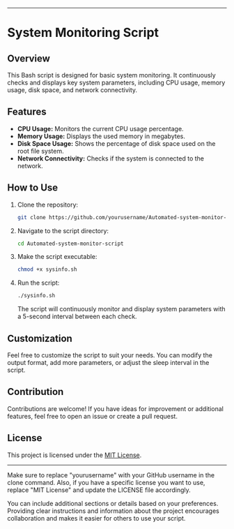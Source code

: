 
---

# System Monitoring Script

## Overview

This Bash script is designed for basic system monitoring. It continuously checks and displays key system parameters, including CPU usage, memory usage, disk space, and network connectivity.

## Features

- **CPU Usage:** Monitors the current CPU usage percentage.
- **Memory Usage:** Displays the used memory in megabytes.
- **Disk Space Usage:** Shows the percentage of disk space used on the root file system.
- **Network Connectivity:** Checks if the system is connected to the network.

## How to Use

1. Clone the repository:

   ```bash
   git clone https://github.com/yourusername/Automated-system-monitor-script.git
   ```

2. Navigate to the script directory:

   ```bash
   cd Automated-system-monitor-script
   ```

3. Make the script executable:

   ```bash
   chmod +x sysinfo.sh
   ```

4. Run the script:

   ```bash
   ./sysinfo.sh
   ```

   The script will continuously monitor and display system parameters with a 5-second interval between each check.

## Customization

Feel free to customize the script to suit your needs. You can modify the output format, add more parameters, or adjust the sleep interval in the script.

## Contribution

Contributions are welcome! If you have ideas for improvement or additional features, feel free to open an issue or create a pull request.

## License

This project is licensed under the [MIT License](LICENSE).

---

Make sure to replace "yourusername" with your GitHub username in the clone command. Also, if you have a specific license you want to use, replace "MIT License" and update the LICENSE file accordingly.

You can include additional sections or details based on your preferences. Providing clear instructions and information about the project encourages collaboration and makes it easier for others to use your script.
